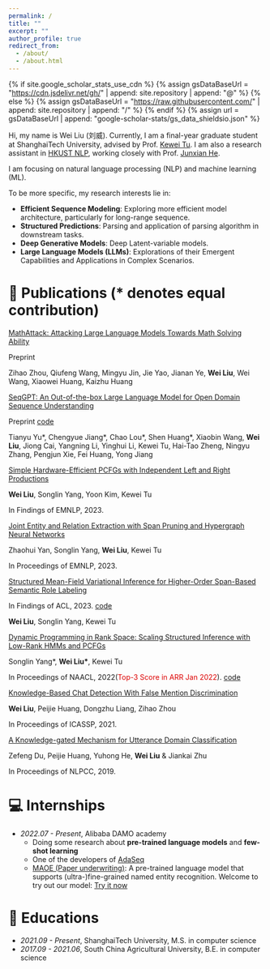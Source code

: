```yaml
---
permalink: /
title: ""
excerpt: ""
author_profile: true
redirect_from: 
  - /about/
  - /about.html
---
```


{% if site.google_scholar_stats_use_cdn %}
{% assign gsDataBaseUrl = "https://cdn.jsdelivr.net/gh/" | append: site.repository | append: "@" %}
{% else %}
{% assign gsDataBaseUrl = "https://raw.githubusercontent.com/" | append: site.repository | append: "/" %}
{% endif %}
{% assign url = gsDataBaseUrl | append: "google-scholar-stats/gs_data_shieldsio.json" %}

<span class='anchor' id='about-me'></span>

Hi, my name is Wei Liu (刘威). Currently, I am a final-year graduate student at ShanghaiTech University, advised by Prof. [Kewei Tu](https://faculty.sist.shanghaitech.edu.cn/faculty/tukw/). I am also a research assistant in [HKUST NLP](https://github.com/hkust-nlp), working closely with Prof. [Junxian He](https://jxhe.github.io/). 

I am focusing on natural language processing (NLP) and machine learning (ML).

To be more specific, my research interests lie in:
  - **Efficient Sequence Modeling**: Exploring more efficient model architecture, particularly for long-range sequence.
  - **Structured Predictions**: Parsing and application of parsing algorithm in downstream tasks.
  - **Deep Generative Models**: Deep Latent-variable models.
  - **Large Language Models (LLMs)**: Explorations of their Emergent Capabilities and Applications in Complex Scenarios.

# 📝 Publications (* denotes equal contribution)

[MathAttack: Attacking Large Language Models Towards Math Solving Ability](https://arxiv.org/pdf/2309.01686.pdf)

Preprint

Zihao Zhou, Qiufeng Wang, Mingyu Jin, Jie Yao, Jianan Ye, **Wei Liu**, Wei Wang, Xiaowei Huang, Kaizhu Huang


[SeqGPT: An Out-of-the-box Large Language Model for Open Domain
Sequence Understanding](https://arxiv.org/pdf/2308.10529.pdf)

Preprint [code](https://github.com/Alibaba-NLP/SeqGPT)

Tianyu Yu\*, Chengyue Jiang\*, Chao Lou\*, Shen Huang\*, Xiaobin Wang, **Wei Liu**, Jiong Cai, Yangning Li, Yinghui Li, Kewei Tu, Hai-Tao Zheng, Ningyu Zhang, Pengjun Xie, Fei Huang, Yong Jiang

[Simple Hardware-Efficient PCFGs with Independent Left and Right Productions]()

**Wei Liu**, Songlin Yang, Yoon Kim, Kewei Tu

In Findings of EMNLP, 2023.

[Joint Entity and Relation Extraction with Span Pruning and Hypergraph Neural Networks]()

Zhaohui Yan, Songlin Yang, **Wei Liu**, Kewei Tu

In Proceedings of EMNLP, 2023.

[Structured Mean-Field Variational Inference for Higher-Order Span-Based Semantic Role Labeling](https://faculty.sist.shanghaitech.edu.cn/faculty/tukw/acl23srl.pdf)

In Findings of ACL, 2023. [code](https://github.com/VPeterV/Structured-MFVI)

**Wei Liu**, Songlin Yang, Kewei Tu

<!-- Joint Entity and Relation Extraction with Span Pruning and Hypergraph Neural Networks (submitted) -->
[Dynamic Programming in Rank Space: Scaling Structured Inference with Low-Rank HMMs and PCFGs](https://aclanthology.org/2022.naacl-main.353.pdf)

Songlin Yang\*, **Wei Liu\***, Kewei Tu

In Proceedings of NAACL, 2022(<font color="#dd0000">Top-3 Score in ARR Jan 2022</font>). [code](https://github.com/VPeterV/RankSpace-Models)

[Knowledge-Based Chat Detection With False Mention Discrimination](https://ieeexplore.ieee.org/document/9414073)

**Wei Liu**, Peijie Huang, Dongzhu Liang, Zihao Zhou

In Proceedings of ICASSP, 2021.

[A Knowledge-gated Mechanism for Utterance Domain Classification](https://link.springer.com/chapter/10.1007/978-3-030-32236-6_12)

Zefeng Du, Peijie Huang, Yuhong He, **Wei Liu** & Jiankai Zhu 

In Proceedings of NLPCC, 2019.

# 💻 Internships
- *2022.07 - Present*, Alibaba DAMO academy
  - Doing some research about **pre-trained language models** and **few-shot learning**
  - One of the developers of [AdaSeq](https://github.com/modelscope/AdaSeq)
  - [MAOE (Paper underwriting)](https://www.modelscope.cn/models/damo/nlp_maoe_named-entity-recognition_general/summary): A pre-trained language model that supports (ultra-)fine-grained named entity recognition. Welcome to try out our model: [Try it now](https://www.modelscope.cn/studios/TTCoding/maoe_fsl_ner/summary)

# 📖 Educations
- *2021.09 - Present*, ShanghaiTech University, M.S. in computer science
- *2017.09 - 2021.06*, South China Agricultural University, B.E. in computer science


